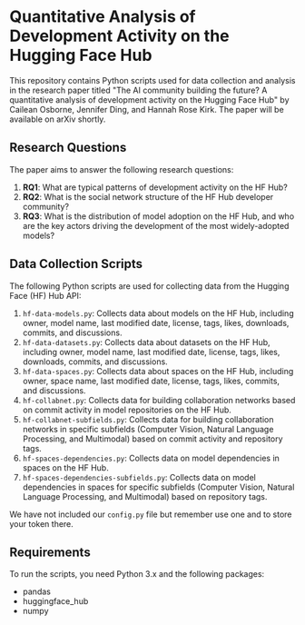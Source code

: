 # Quantitative Analysis of Development Activity on the Hugging Face Hub

This repository contains Python scripts used for data collection and analysis in the research paper titled "The AI community building the future? A quantitative analysis of development activity on the Hugging Face Hub" by Cailean Osborne, Jennifer Ding, and Hannah Rose Kirk. The paper will be available on arXiv shortly.

## Research Questions

The paper aims to answer the following research questions:

1. **RQ1**: What are typical patterns of development activity on the HF Hub?
2. **RQ2**: What is the social network structure of the HF Hub developer community?
3. **RQ3**: What is the distribution of model adoption on the HF Hub, and who are the key actors driving the development of the most widely-adopted models?

## Data Collection Scripts

The following Python scripts are used for collecting data from the Hugging Face (HF) Hub API:

1. `hf-data-models.py`: Collects data about models on the HF Hub, including owner, model name, last modified date, license, tags, likes, downloads, commits, and discussions.
2. `hf-data-datasets.py`: Collects data about datasets on the HF Hub, including owner, model name, last modified date, license, tags, likes, downloads, commits, and discussions.
3. `hf-data-spaces.py`: Collects data about spaces on the HF Hub, including owner, space name, last modified date, license, tags, likes, commits, and discussions.
4. `hf-collabnet.py`: Collects data for building collaboration networks based on commit activity in model repositories on the HF Hub.
5. `hf-collabnet-subfields.py`: Collects data for building collaboration networks in specific subfields (Computer Vision, Natural Language Processing, and Multimodal) based on commit activity and repository tags.
6. `hf-spaces-dependencies.py`: Collects data on model dependencies in spaces on the HF Hub.
7. `hf-spaces-dependencies-subfields.py`: Collects data on model dependencies in spaces for specific subfields (Computer Vision, Natural Language Processing, and Multimodal) based on repository tags.

We have not included our `config.py` file but remember use one and to store your token there.

## Requirements

To run the scripts, you need Python 3.x and the following packages:
- pandas
- huggingface_hub
- numpy
